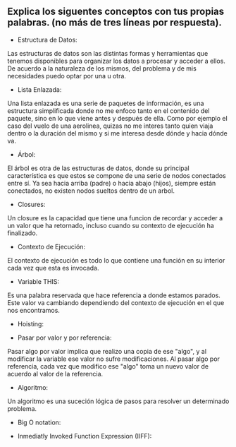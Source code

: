 ## Explica los siguentes conceptos con tus propias palabras. (no más de tres líneas por respuesta).

* Estructura de Datos:

Las estructuras de datos son las distintas formas y herramientas que tenemos disponibles para organizar los datos a procesar y acceder a ellos. De acuerdo a la naturaleza de los mismos, del problema y de mis necesidades puedo optar por una u otra.

* Lista Enlazada:

Una lista enlazada es una serie de paquetes de información, es una estructura simplificada donde no me enfoco tanto en el contenido del paquete, sino en lo que viene antes y después de ella. Como por ejemplo el caso del vuelo de una aerolinea, quizas no me interes tanto quien viaja dentro o la duración del mismo y si me interesa desde dónde y hacia dónde va.

* Árbol:

El árbol es otra de las estructuras de datos, donde su principal característica es que estos se compone de una serie de nodos conectados entre sí. Ya sea hacia arriba (padre) o hacia abajo (hijos), siempre están conectados, no existen nodos sueltos dentro de un arbol.

* Closures:

Un closure es la capacidad que tiene una funcion de recordar y acceder a un valor que ha retornado, incluso cuando su contexto de ejecución ha finalizado.

* Contexto de Ejecución:

El contexto de ejecución es todo lo que contiene una función en su interior cada vez que esta es invocada.

* Variable THIS:

Es una palabra reservada que hace referencia a donde estamos parados. Este valor va cambiando dependiendo del contexto de ejecución en el que nos encontramos.

* Hoisting:



* Pasar por valor y por referencia:

Pasar algo por valor implica que realizo una copia de ese "algo", y al modificar la variable ese valor no sufre modificaciones. Al pasar algo por referencia, cada vez que modifico ese "algo" toma un nuevo valor de acuerdo al valor de la referencia.

* Algoritmo:

Un algoritmo es una suceción lógica de pasos para resolver un determinado problema.

* Big O notation:

* Inmediatly Invoked Function Expression (IIFF):
